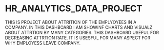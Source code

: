 # HR_ANALYTICS_DATA_PROJECT
THIS IS PROJECT ABOUT ATTRITION OF THE EMPLYOYEES IN A COMPANY. IN THIS DASHBOARD I AM SHOWINF CHARTS AND VISUALZ ABOUT ATTRTION BY MANY CATEGORIES. THIS DASHBOARD USEFUL FOR DECREASING ATTRTION RATE. IT IS USESFUL FOR MANY ASPECT FOR WHY EMPLOYESS LEAVE COMPANY.
